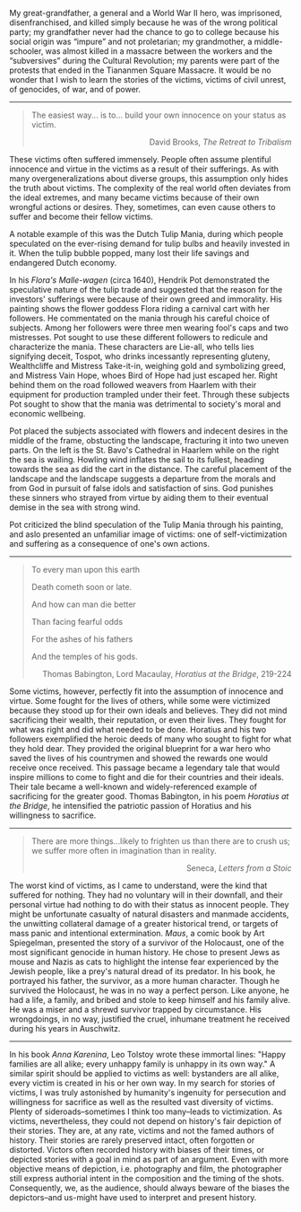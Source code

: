 My great-grandfather, a general and a World War II hero, was imprisoned, disenfranchised, and killed simply because he was of the wrong political party; my grandfather never had the chance to go to college because his social origin was “impure” and not proletarian; my grandmother, a middle-schooler, was almost killed in a massacre between the workers and the “subversives” during the Cultural Revolution; my parents were part of the protests that ended in the Tiananmen Square Massacre. It would be no wonder that I wish to learn the stories of the victims, victims of civil unrest, of genocides, of war, and of power.

---

> The easiest way... is to… build your own innocence on your status as victim.
>
> <p style="text-align: right">David Brooks, <em>The Retreat to Tribalism</em></p>

These victims often suffered immensely. People often assume plentiful innocence and virtue in the victims as a result of their sufferings. As with many overgeneralizations about diverse groups, this assumption only hides the truth about victims. The complexity of the real world often deviates from the ideal extremes, and many became victims because of their own wrongful actions or desires. They, sometimes, can even cause others to suffer and become their fellow victims.

A notable example of this was the Dutch Tulip Mania, during which people speculated on the ever-rising demand for tulip bulbs and heavily invested in it. When the tulip bubble popped, many lost their life savings and endangered Dutch economy.

In his *Flora's Malle-wagen* (circa 1640), Hendrik Pot demonstrated the speculative nature of the tulip trade and suggested that the reason for the investors' sufferings were because of their own greed and immorality. His painting shows the flower goddess Flora riding a carnival cart with her followers. He commentated on the mania through his careful choice of subjects. Among her followers were three men wearing fool's caps and two mistresses. Pot sought to use these different followers to redicule and characterize the mania. These characters are Lie-all, who tells lies signifying deceit, Tospot, who drinks incessantly representing gluteny, Wealthcliffe and Mistress Take-it-in, weighing gold and symbolizing greed, and Mistress Vain Hope, whoes Bird of Hope had just escaped her. Right behind them on the road followed weavers from Haarlem with their equipment for production trampled under their feet. Through these subjects Pot sought to show that the mania was detrimental to society's moral and economic wellbeing.

Pot placed the subjects associated with flowers and indecent desires in the middle of the frame, obstucting the landscape, fracturing it into two uneven parts. On the left is the St. Bavo's Cathedral in Haarlem while on the right the sea is wailing. Howling wind inflates the sail to its fullest, heading towards the sea as did the cart in the distance. The careful placement of the landscape and the landscape suggests a departure from the morals and from God in pursuit of false idols and satisfaction of sins. God punishes these sinners who strayed from virtue by aiding them to their eventual demise in the sea with strong wind. 

Pot criticized the blind speculation of the Tulip Mania through his painting, and aslo presented an unfamiliar image of victims: one of self-victimization and suffering as a consequence of one's own actions.

---

> To every man upon this earth
>
> Death cometh soon or late.
>
> And how can man die better
>
> Than facing fearful odds
>
> For the ashes of his fathers
>
> And the temples of his gods.
> <p style="text-align: right">Thomas Babington, Lord Macaulay, <em>Horatius at the Bridge</em>, 219-224</p>

Some victims, however, perfectly fit into the assumption of innocence and virtue. Some fought for the lives of others, while some were victimized because they stood up for their own ideals and believes. They did not mind sacrificing their wealth, their reputation, or even their lives. They fought for what was right and did what needed to be done. Horatius and his two followers exemplified the heroic deeds of many who sought to fight for what they hold dear. They provided the original blueprint for a war hero who saved the lives of his countrymen and showed the rewards one would receive once received. This passage became a legendary tale that would inspire millions to come to fight and die for their countries and their ideals. Their tale became a well-known and widely-referenced example of sacrificing for the greater good. Thomas Babington, in his poem *Horatius at the Bridge*, he intensified the patriotic passion of Horatius and his willingness to sacrifice.

---

> There are more things…likely to frighten us than there are to crush us; we suffer more often in imagination than in reality.
> <p style="text-align: right">Seneca, <em>Letters from a Stoic</em></p>

The worst kind of victims, as I came to understand, were the kind that suffered for nothing. They had no voluntary will in their downfall, and their personal virtue had nothing to do with their status as innocent people. They might be unfortunate casualty of natural disasters and manmade accidents, the unwitting collateral damage of a greater historical trend, or targets of mass panic and intentional extermination. *Maus*, a comic book by Art Spiegelman, presented the story of a survivor of the Holocaust, one of the most significant genocide in human history. He chose to present Jews as mouse and Nazis as cats to highlight the intense fear experienced by the Jewish people, like a prey's natural dread of its predator. In his book, he portrayed his father, the survivor, as a more human character. Though he survived the Holocaust, he was in  no way a perfect person. Like anyone, he had a life, a family, and bribed and stole to keep himself and his family alive. He was a miser and a shrewd survivor trapped by circumstance. His wrongdoings, in no way, justified the cruel, inhumane treatment he received during his years in Auschwitz.

---

In his book _Anna Karenina_, Leo Tolstoy wrote these immortal lines: "Happy families are all alike; every unhappy family is unhappy in its own way." A similar spirit should be applied to victims as well: bystanders are all alike, every victim is created in his or her own way. In my search for stories of victims, I was truly astonished by humanity's ingenuity for persecution and willingness for sacrifice as well as the resulted vast diversity of victims. Plenty of sideroads–sometimes I think too many–leads to victimization. As victims, nevertheless, they could not depend on history's fair depiction of their stories. They are, at any rate, victims and not the famed authors of history. Their stories are rarely preserved intact, often forgotten or distorted. Victors often recorded history with biases of their times, or depicted stories with a goal in mind as part of an argument. Even with more objective means of depiction, i.e. photography and film, the photographer still express authorial intent in the composition and the timing of the shots. Consequently, we, as the audience, should always beware of the biases the depictors–and us-might have used to interpret and present history.

